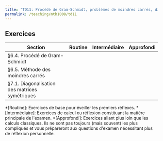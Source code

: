 ```yaml
---
title: "TD11: Procédé de Gram-Schmidt, problèmes de moindres carrés, diagonalisation des matrices symétriques"
permalink: /teaching/mth1008/td11
---
```


## Exercices

| Section                                        | Routine | Intermédiaire | Approfondi |
| ---------------------------------------------- | ------- | ------------- | ---------- |
| §6.4. Procédé de Gram-Schmidt                  |         |               |            |
| §6.5. Méthode des moindres carrés              |         |               |            |
| §7.1. Diagonalisation des matrices symétriques |         |               |            |


*[Routine]: Exercices de base pour éveiller les premiers réflexes.
*[Intermédiaire]: Exercices de calcul ou réflexion constituant la matière principale de l'examen.
*[Approfondi]: Exercices allant plus loin que les calculs classiques. Ils ne sont pas toujours (mais souvent) les plus compliqués et vous prépareront aux questions d'examen nécessitant plus de réflexion personnelle.